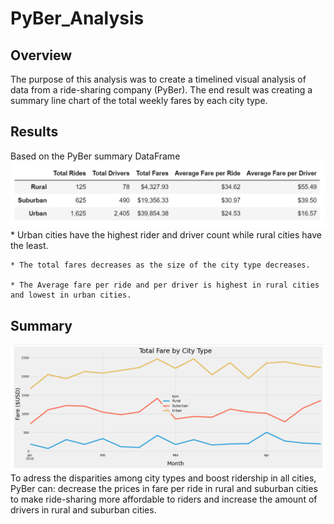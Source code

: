 # PyBer_Analysis

## Overview
The purpose of this analysis was to create a timelined visual analysis of 
data from a ride-sharing company (PyBer). The end result was creating a 
summary line chart of the total weekly fares by each city type. 

## Results

Based on the PyBer summary DataFrame
![](analysis/PyBer_summary_df.PNG)
	* Urban cities have the highest rider and driver count while rural cities have the least. 
	
	* The total fares decreases as the size of the city type decreases. 
	
	* The Average fare per ride and per driver is highest in rural cities and lowest in urban cities. 

## Summary
![](analysis/PyBer_fare_summary.PNG)
To adress the disparities among city types and boost ridership in all cities, PyBer can: decrease the 
prices in fare per ride in rural and suburban cities to make ride-sharing more affordable to riders and 
increase the amount of drivers in rural and suburban cities.
